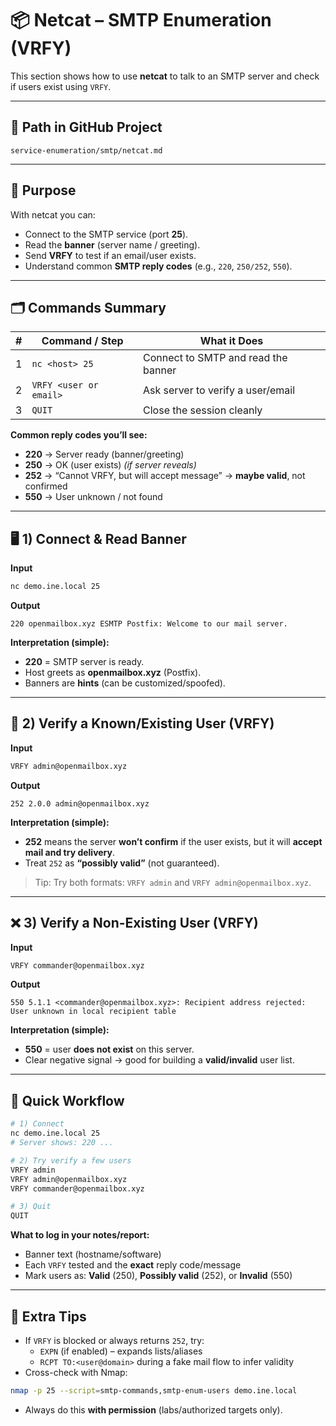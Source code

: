 # 📦 Netcat – SMTP Enumeration (VRFY)

This section shows how to use **netcat** to talk to an SMTP server and check if users exist using `VRFY`.

---

## 📂 Path in GitHub Project
```
service-enumeration/smtp/netcat.md
```

---

## 🎯 Purpose
With netcat you can:
- Connect to the SMTP service (port **25**).
- Read the **banner** (server name / greeting).
- Send **VRFY** to test if an email/user exists.
- Understand common **SMTP reply codes** (e.g., `220`, `250/252`, `550`).

---

## 🗂️ Commands Summary

| # | Command / Step                  | What it Does                                  |
|---|---------------------------------|-----------------------------------------------|
| 1 | `nc <host> 25`                  | Connect to SMTP and read the banner           |
| 2 | `VRFY <user or email>`          | Ask server to verify a user/email             |
| 3 | `QUIT`                          | Close the session cleanly                      |

**Common reply codes you’ll see:**
- **220** → Server ready (banner/greeting)
- **250** → OK (user exists) *(if server reveals)*
- **252** → “Cannot VRFY, but will accept message” → **maybe valid**, not confirmed
- **550** → User unknown / not found

---

## 🖥️ 1) Connect & Read Banner

**Input**
```bash
nc demo.ine.local 25
```

**Output**
```
220 openmailbox.xyz ESMTP Postfix: Welcome to our mail server.
```

**Interpretation (simple):**
- **220** = SMTP server is ready.
- Host greets as **openmailbox.xyz** (Postfix).
- Banners are **hints** (can be customized/spoofed).

---

## 👤 2) Verify a Known/Existing User (VRFY)

**Input**
```bash
VRFY admin@openmailbox.xyz
```

**Output**
```
252 2.0.0 admin@openmailbox.xyz
```

**Interpretation (simple):**
- **252** means the server **won’t confirm** if the user exists, but it will **accept mail and try delivery**.
- Treat `252` as **“possibly valid”** (not guaranteed).  

> Tip: Try both formats: `VRFY admin` and `VRFY admin@openmailbox.xyz`.

---

## ❌ 3) Verify a Non-Existing User (VRFY)

**Input**
```bash
VRFY commander@openmailbox.xyz
```

**Output**
```
550 5.1.1 <commander@openmailbox.xyz>: Recipient address rejected: User unknown in local recipient table
```

**Interpretation (simple):**
- **550** = user **does not exist** on this server.
- Clear negative signal → good for building a **valid/invalid** user list.

---

## 🧪 Quick Workflow

```bash
# 1) Connect
nc demo.ine.local 25
# Server shows: 220 ...

# 2) Try verify a few users
VRFY admin
VRFY admin@openmailbox.xyz
VRFY commander@openmailbox.xyz

# 3) Quit
QUIT
```

**What to log in your notes/report:**
- Banner text (hostname/software)
- Each `VRFY` tested and the **exact** reply code/message
- Mark users as: **Valid** (250), **Possibly valid** (252), or **Invalid** (550)

---

## 🔎 Extra Tips
- If `VRFY` is blocked or always returns `252`, try:
  - `EXPN` (if enabled) – expands lists/aliases
  - `RCPT TO:<user@domain>` during a fake mail flow to infer validity  
- Cross-check with Nmap:
```bash
nmap -p 25 --script=smtp-commands,smtp-enum-users demo.ine.local
```
- Always do this **with permission** (labs/authorized targets only).


